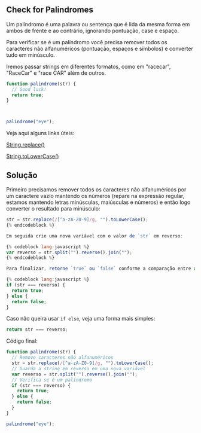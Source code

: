 ## Check for Palindromes

Um palíndromo é uma palavra ou sentença que é lida da mesma forma em ambos de frente e ao contrário, ignorando pontuação, case e espaço.

Para verificar se é um palíndromo você precisa remover todos os caracteres não alfanuméricos (pontuação, espaços e símbolos) e converter tudo em minúsculo.

Iremos passar strings em diferentes formatos, como em "racecar", "RaceCar" e "race CAR" além de outros.

```js
function palindrome(str) {
  // Good luck!
  return true;
}



palindrome("eye");
```

Veja aqui alguns links úteis:

[String.replace()](https://developer.mozilla.org/en-US/docs/Web/JavaScript/Reference/Global_Objects/String/replace)

[String.toLowerCase()](https://developer.mozilla.org/en-US/docs/Web/JavaScript/Reference/Global_Objects/String/toLowerCase)

## Solução

Primeiro precisamos remover todos os caracteres não alfanuméricos por um caractere vazio mantendo os números (repare na expressão regular, estamos mantendo letras minúsculas, maiúsculas e números) e então logo converter o resultado para minúsculo:

```js
str = str.replace(/[^a-zA-Z0-9]/g, "").toLowerCase();
{% endcodeblock %}

Em seguida crie uma nova variável com o valor de `str` em reverso:

{% codeblock lang:javascript %}
var reverso = str.split("").reverse().join("");
{% endcodeblock %}

Para finalizar, retorne `true` ou `false` conforme a comparação entre as duas strings:

{% codeblock lang:javascript %}
if (str === reverso) {
  return true;
} else {
  return false;
}
```

Caso não queira usar `if else`, veja uma forma mais simples:

```js
return str === reverso;
```

Código final:

```js
function palindrome(str) {
  // Remove caracteres não alfanuméricos
  str = str.replace(/[^a-zA-Z0-9]/g, "").toLowerCase();
  // Guarda a string em reverso em uma nova variável
  var reverso = str.split("").reverse().join("");
  // Verifica se é um palíndromo
  if (str === reverso) {
    return true;
  } else {
    return false;
  }
}

palindrome("eye");
```
